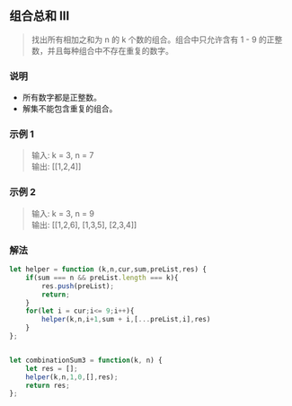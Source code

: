 
## 组合总和 III
> 找出所有相加之和为 n 的 k 个数的组合。组合中只允许含有 1 - 9 的正整数，并且每种组合中不存在重复的数字。

### 说明
+ 所有数字都是正整数。
+ 解集不能包含重复的组合。 

### 示例 1
> 输入: k = 3, n = 7      
> 输出: [[1,2,4]]

### 示例 2
> 输入: k = 3, n = 9          
> 输出: [[1,2,6], [1,3,5], [2,3,4]]       


### 解法
```javascript 1.8
let helper = function (k,n,cur,sum,preList,res) {
    if(sum === n && preList.length === k){
        res.push(preList);
        return;
    }
    for(let i = cur;i<= 9;i++){
        helper(k,n,i+1,sum + i,[...preList,i],res)
    }
};


let combinationSum3 = function(k, n) {
    let res = [];
    helper(k,n,1,0,[],res);
    return res;
};
```